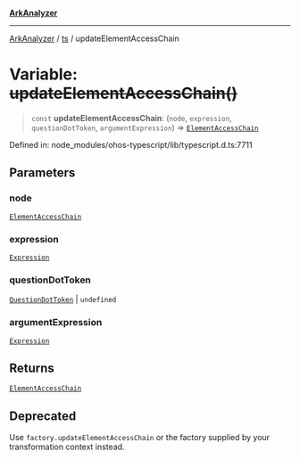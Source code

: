 [**ArkAnalyzer**](../../../../README.md)

***

[ArkAnalyzer](../../../../globals.md) / [ts](../README.md) / updateElementAccessChain

# Variable: ~~updateElementAccessChain()~~

> `const` **updateElementAccessChain**: (`node`, `expression`, `questionDotToken`, `argumentExpression`) => [`ElementAccessChain`](../interfaces/ElementAccessChain.md)

Defined in: node\_modules/ohos-typescript/lib/typescript.d.ts:7711

## Parameters

### node

[`ElementAccessChain`](../interfaces/ElementAccessChain.md)

### expression

[`Expression`](../interfaces/Expression.md)

### questionDotToken

[`QuestionDotToken`](../type-aliases/QuestionDotToken.md) | `undefined`

### argumentExpression

[`Expression`](../interfaces/Expression.md)

## Returns

[`ElementAccessChain`](../interfaces/ElementAccessChain.md)

## Deprecated

Use `factory.updateElementAccessChain` or the factory supplied by your transformation context instead.
